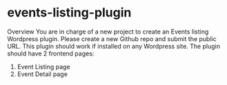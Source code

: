 # events-listing-plugin

Overview
You are in charge of a new project to create an Events listing Wordpress plugin. Please create a new Github repo and submit the public URL.
This plugin should work if installed on any Wordpress site.
The plugin should have 2 frontend pages: 
1. Event Listing page
2. Event Detail page